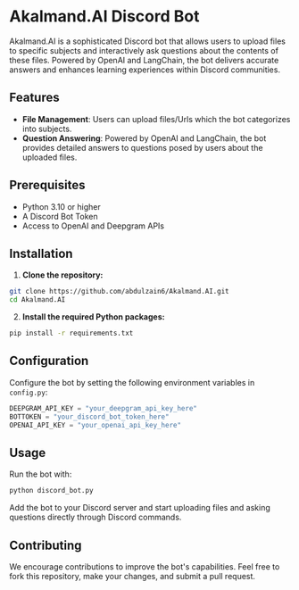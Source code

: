 # Akalmand.AI Discord Bot

Akalmand.AI is a sophisticated Discord bot that allows users to upload files to specific subjects and interactively ask questions about the contents of these files. Powered by OpenAI and LangChain, the bot delivers accurate answers and enhances learning experiences within Discord communities.

## Features

- **File Management**: Users can upload files/Urls which the bot categorizes into subjects.
- **Question Answering**: Powered by OpenAI and LangChain, the bot provides detailed answers to questions posed by users about the uploaded files.

## Prerequisites

- Python 3.10 or higher
- A Discord Bot Token
- Access to OpenAI and Deepgram APIs

## Installation

1. **Clone the repository:**

```bash
git clone https://github.com/abdulzain6/Akalmand.AI.git
cd Akalmand.AI
```

2. **Install the required Python packages:**

```bash
pip install -r requirements.txt
```

## Configuration

Configure the bot by setting the following environment variables in `config.py`:

```python
DEEPGRAM_API_KEY = "your_deepgram_api_key_here"
BOTTOKEN = "your_discord_bot_token_here"
OPENAI_API_KEY = "your_openai_api_key_here"
```

## Usage

Run the bot with:

```bash
python discord_bot.py
```

Add the bot to your Discord server and start uploading files and asking questions directly through Discord commands.

## Contributing

We encourage contributions to improve the bot's capabilities. Feel free to fork this repository, make your changes, and submit a pull request.
